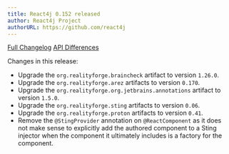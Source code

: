 ```yaml
---
title: React4j 0.152 released
author: React4j Project
authorURL: https://github.com/react4j
---
```


[Full Changelog](https://github.com/react4j/react4j/compare/v0.151...v0.152)
[API Differences](https://react4j.github.io/api-diff?key=react4j&old=0.151&new=0.152)

Changes in this release:

* Upgrade the `org.realityforge.braincheck` artifact to version `1.26.0`.
* Upgrade the `org.realityforge.arez` artifacts to version `0.170`.
* Upgrade the `org.realityforge.org.jetbrains.annotations` artifact to version `1.5.0`.
* Upgrade the `org.realityforge.sting` artifacts to version `0.06`.
* Upgrade the `org.realityforge.proton` artifacts to version `0.41`.
* Remove the `@StingProvider` annotation on `@ReactComponent` as it does not make sense to explicitly add the authored component to a Sting injector when the component it ultimately includes is a factory for the component.
